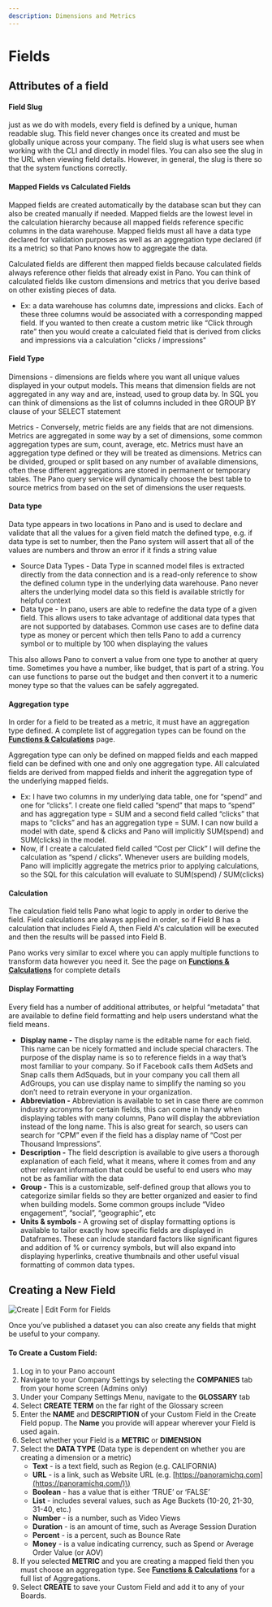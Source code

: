```yaml
---
description: Dimensions and Metrics
---
```


# Fields

## Attributes of a field

#### Field Slug

just as we do with models, every field is defined by a unique, human readable slug. This field never changes once its created and must be globally unique across your company. The field slug is what users see when working with the CLI and directly in model files. You can also see the slug in the URL when viewing field details. However, in general, the slug is there so that the system functions correctly.

#### Mapped Fields vs Calculated Fields

Mapped fields are created automatically by the database scan but they can also be created manually if needed. Mapped fields are the lowest level in the calculation hierarchy because all mapped fields reference specific columns in the data warehouse. Mapped fields must all have a data type declared for validation purposes as well as an aggregation type declared \(if its a metric\) so that Pano knows how to aggregate the data.

Calculated fields are different then mapped fields because calculated fields always reference other fields that already exist in Pano. You can think of calculated fields like custom dimensions and metrics that you derive based on other existing pieces of data.

* Ex: a data warehouse has columns date, impressions and clicks. Each of these three columns would be associated with a corresponding mapped field. If you wanted to then create a custom metric like “Click through rate” then you would create a calculated field that is derived from clicks and impressions via a calculation "clicks / impressions"

#### Field Type

Dimensions - dimensions are fields where you want all unique values displayed in your output models. This means that dimension fields are not aggregated in any way and are, instead, used to group data by. In SQL you can think of dimensions as the list of columns included in thee GROUP BY clause of your SELECT statement

Metrics - Conversely, metric fields are any fields that are not dimensions. Metrics are aggregated in some way by a set of dimensions, some common aggregation types are sum, count, average, etc. Metrics must have an aggregation type defined or they will be treated as dimensions. Metrics can be divided, grouped or split based on any number of available dimensions, often these different aggregations are stored in permanent or temporary tables. The Pano query service will dynamically choose the best table to source metrics from based on the set of dimensions the user requests.

#### Data type

Data type appears in two locations in Pano and is used to declare and validate that all the values for a given field match the defined type, e.g. if data type is set to number, then the Pano system will assert that all of the values are numbers and throw an error if it finds a string value

* Source Data Types - Data Type in scanned model files is extracted directly from the data connection and is a read-only reference to show the defined column type in the underlying data warehouse. Pano never alters the underlying model data so this field is available strictly for helpful context
* Data type - In pano, users are able to redefine the data type of a given field. This allows users to take advantage of additional data types that are not supported by databases. Common use cases are to define data type as money or percent which then tells Pano to add a currency symbol or to multiple by 100 when displaying the values

This also allows Pano to convert a value from one type to another at query time. Sometimes you have a number, like budget, that is part of a string. You can use functions to parse out the budget and then convert it to a numeric money type so that the values can be safely aggregated.

#### Aggregation type

In order for a field to be treated as a metric, it must have an aggregation type defined. A complete list of aggregation types can be found on the [**Functions & Calculations**](functions-and-calculations.md) page.

Aggregation type can only be defined on mapped fields and each mapped field can be defined with one and only one aggregation type. All calculated fields are derived from mapped fields and inherit the aggregation type of the underlying mapped fields.

* Ex: I have two columns in my underlying data table, one for “spend” and one for “clicks”. I create one field called “spend” that maps to “spend” and has aggregation type = SUM and a second field called “clicks” that maps to “clicks” and has an aggregation type = SUM. I can now build a model with date, spend & clicks and Pano will implicitly SUM\(spend\) and SUM\(clicks\) in the model.
* Now, if I create a calculated field called “Cost per Click” I will define the calculation as “spend / clicks”. Whenever users are building models, Pano will implicitly aggregate the metrics prior to applying calculations, so the SQL for this calculation will evaluate to SUM\(spend\) / SUM\(clicks\)

#### Calculation

The calculation field tells Pano what logic to apply in order to derive the field. Field calculations are always applied in order, so if Field B has a calculation that includes Field A, then Field A's calculation will be executed and then the results will be passed into Field B. 

Pano works very similar to excel where you can apply multiple functions to transform data however you need it. See the page on [**Functions & Calculations**](functions-and-calculations.md) for complete details

#### Display Formatting

Every field has a number of additional attributes, or helpful “metadata” that are available to define field formatting and help users understand what the field means.

* **Display name -** The display name is the editable name for each field. This name can be nicely formatted and include special characters. The purpose of the display name is so to reference fields in a way that’s most familiar to your company. So if Facebook calls them AdSets and Snap calls them AdSquads, but in your company you call them all AdGroups, you can use display name to simplify the naming so you don’t need to retrain everyone in your organization.
* **Abbreviation -** Abbreviation is available to set in case there are common industry acronyms for certain fields, this can come in handy when displaying tables with many columns, Pano will display the abbreviation instead of the long name. This is also great for search, so users can search for “CPM” even if the field has a display name of “Cost per Thousand Impressions”.
* **Description -** The field description is available to give users a thorough explanation of each field, what it means, where it comes from and any other relevant information that could be useful to end users who may not be as familiar with the data
* **Group -** This is a customizable, self-defined group that allows you to categorize similar fields so they are better organized and easier to find when building models. Some common groups include “Video engagement”, “social”, “geographic”, etc
* **Units & symbols -** A growing set of display formatting options is available to tailor exactly how specific fields are displayed in Dataframes. These can include standard factors like significant figures and addition of % or currency symbols, but will also expand into displaying hyperlinks, creative thumbnails and other useful visual formatting of common data types.

## **Creating a New Field**

![Create \| Edit Form for Fields](https://downloads.intercomcdn.com/i/o/207471634/5edb365769ddc83260d29545/image.png)

Once you’ve published a dataset you can also create any fields that might be useful to your company. 

#### To Create a Custom Field:

1. Log in to your Pano account
2. Navigate to your Company Settings by selecting the **COMPANIES** tab from your home screen \(Admins only\)
3. Under your Company Settings Menu, navigate to the **GLOSSARY** tab
4. Select **CREATE TERM** on the far right of the Glossary screen
5. Enter the **NAME** and **DESCRIPTION** of your Custom Field in the Create Field popup. The **Name** you provide will appear wherever your Field is used again.
6. Select whether your Field is a **METRIC** or **DIMENSION**
7. Select the **DATA TYPE** \(Data type is dependent on whether you are creating a dimension or a metric\)
   * **Text** - is a text field, such as Region \(e.g. CALIFORNIA\)
   * **URL** - is a link, such as Website URL \(e.g. [https://panoramichq.com](https://panoramichq.com/)\)
   * **Boolean** - has a value that is either ‘TRUE’ or ‘FALSE’
   * **List** - includes several values, such as Age Buckets \(10-20, 21-30, 31-40, etc.\)
   * **Number** - is a number, such as Video Views
   * **Duration** - is an amount of time, such as Average Session Duration
   * **Percent** - is a percent, such as Bounce Rate
   * **Money** - is a value indicating currency, such as Spend or Average Order Value \(or AOV\)
8. If you selected **METRIC** and you are creating a mapped field then you must choose an aggregation type. See [**Functions & Calculations**](functions-and-calculations.md) for a full list of Aggregations.
9. Select **CREATE** to save your Custom Field and add it to any of your Boards.

